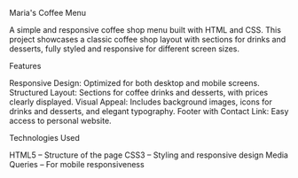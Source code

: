 Maria's Coffee Menu

A simple and responsive coffee shop menu built with HTML and CSS. This project showcases a classic coffee shop layout with sections for drinks and desserts, fully styled and responsive for different screen sizes.

Features

Responsive Design: Optimized for both desktop and mobile screens.
Structured Layout: Sections for coffee drinks and desserts, with prices clearly displayed.
Visual Appeal: Includes background images, icons for drinks and desserts, and elegant typography.
Footer with Contact Link: Easy access to personal website.

Technologies Used

HTML5 – Structure of the page
CSS3 – Styling and responsive design
Media Queries – For mobile responsiveness
